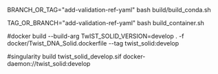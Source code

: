 
BRANCH_OR_TAG="add-validation-ref-yaml" bash build/build_conda.sh

TAG_OR_BRANCH="add-validation-ref-yaml" bash build_container.sh

#docker build --build-arg TwIST_SOLID_VERSION=develop . -f docker/Twist_DNA_Solid.dockerfile --tag twist_solid:develop

#singularity build twist_solid_develop.sif docker-daemon://twist_solid:develop
